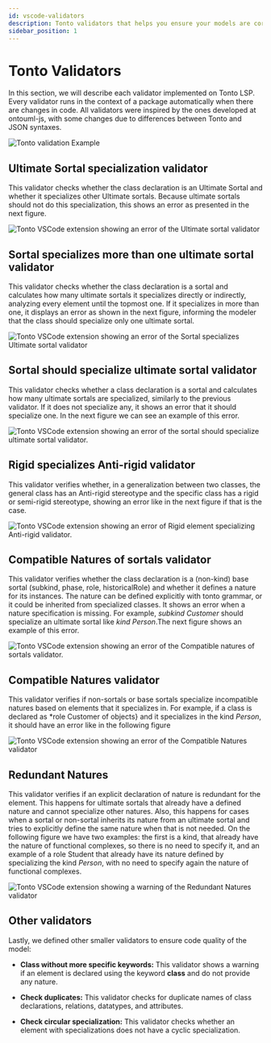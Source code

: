 ```yaml
---
id: vscode-validators
description: Tonto validators that helps you ensure your models are correct
sidebar_position: 1
---
```


# Tonto Validators

In this section, we will describe each validator implemented on Tonto LSP. Every validator runs in the context of a package automatically when there are changes in code. All validators were inspired by the ones developed at ontouml-js, with some changes due to differences between Tonto and JSON syntaxes.

![Tonto validation Example](/gif/validation.gif)

## Ultimate Sortal specialization validator

This validator checks whether the class declaration is an Ultimate Sortal and whether it specializes other Ultimate sortals. Because ultimate sortals should not do this specialization, this shows an error as presented in the next figure.

![Tonto VSCode extension showing an error of the Ultimate sortal validator](/img/validators/fig-validators-ultimate-sortal.png)

## Sortal specializes more than one ultimate sortal validator

This validator checks whether the class declaration is a sortal and calculates how many ultimate sortals it specializes directly or indirectly, analyzing every element until the topmost one. If it specializes in more than one, it displays an error as shown in the next figure, informing the modeler that the class should specialize only one ultimate sortal.

![Tonto VSCode extension showing an error of the Sortal specializes Ultimate sortal validator](/img/validators/fig-validators-sortal-specializes-ultimatesortal.png)

## Sortal should specialize ultimate sortal validator

This validator checks whether a class declaration is a sortal and calculates how many ultimate sortals are specialized, similarly to the previous validator. If it does not specialize any, it shows an error that it should specialize one. In the next figure we can see an example of this error.

![Tonto VSCode extension showing an error of the sortal should specialize ultimate sortal validator.](/img/validators/fig-validators-sortal-missing-specialization-nature.png)

## Rigid specializes Anti-rigid validator

This validator verifies whether, in a generalization between two classes, the general class has an Anti-rigid stereotype and the specific class has a rigid or semi-rigid stereotype, showing an error like in the next figure if that is the case.

![Tonto VSCode extension showing an error of Rigid element specializing Anti-rigid validator.](/img/validators/fig-validators-rigid-specializes-antirigid.png)

## Compatible Natures of sortals validator

 This validator verifies whether the class declaration is a (non-kind) base sortal (subkind, phase, role, historicalRole) and whether it defines a nature for its instances. The nature can be defined explicitly with tonto grammar, or it could be inherited from specialized classes. It shows an error when a nature specification is missing. For example, *subkind Customer* should specialize an ultimate sortal like *kind Person*.The next figure shows an example of this error.

![Tonto VSCode extension showing an error of the Compatible natures of sortals validator.](/img/validators/fig-validators-nature-situations.png)

## Compatible Natures validator

This validator verifies if non-sortals or base sortals specialize incompatible natures based on elements that it specializes in. For example, if a class is declared as *role Customer of objects} and it specializes in the kind *Person*, it should have an error like in the following figure

![Tonto VSCode extension showing an error of the Compatible Natures validator](/img/validators/fig-validators-incompatible-nature-objects.png)

## Redundant Natures

This validator verifies if an explicit declaration of nature is redundant for the element. This happens for ultimate sortals that already have a defined nature and cannot specialize other natures. Also, this happens for cases when a sortal or non-sortal inherits its nature from an ultimate sortal and tries to explicitly define the same nature when that is not needed. On the following figure we have two examples: the first is a kind, that already have the nature of functional complexes, so there is no need to specify it, and an example of a role Student that already have its nature defined by specializing the kind *Person*, with no need to specify again the nature of functional complexes.

![Tonto VSCode extension showing a warning of the Redundant Natures validator](/img/validators/fig-validators-redundant-natures.png)

## Other validators

Lastly, we defined other smaller validators to ensure code quality of the model:

- **Class without more specific keywords:** This validator shows a warning if an element is declared using the keyword **class** and do not provide any nature.

- **Check duplicates:** This validator checks for duplicate names of class declarations, relations, datatypes, and attributes.

- **Check circular specialization:** This validator checks whether an element with specializations does not have a cyclic specialization.
